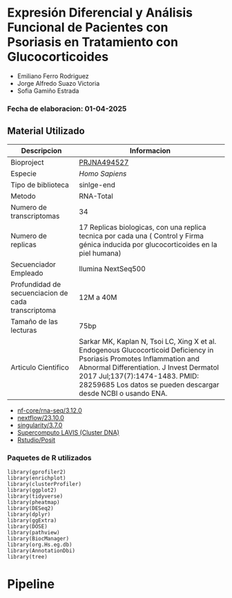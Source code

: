 # Expresión Diferencial y Análisis Funcional de Pacientes con Psoriasis en Tratamiento con Glucocorticoides

- Emiliano Ferro Rodriguez
- Jorge Alfredo Suazo Victoria
- Sofia Gamiño Estrada

### Fecha de elaboracion: 01-04-2025

## Material Utilizado

|Descripcion|Informacion|
|-----------|-----------|
|Bioproject|[PRJNA494527](https://www.ebi.ac.uk/ena/browser/view/PRJNA494527)|
|Especie|*Homo Sapiens*|
|Tipo de biblioteca|sinlge-end|
|Metodo|RNA-Total|
|Numero de transcriptomas|34|
|Numero de replicas| 17 Replicas biologicas, con una replica tecnica por cada una ( Control y Firma génica inducida por glucocorticoides en la piel humana)|
|Secuenciador Empleado|Ilumina NextSeq500|
|Profundidad de secuenciacion de cada transcriptoma|12M a 40M|
|Tamaño de las lecturas|75bp|
|Articulo Cientifico|Sarkar MK, Kaplan N, Tsoi LC, Xing X et al. Endogenous Glucocorticoid Deficiency in Psoriasis Promotes Inflammation and Abnormal Differentiation. J Invest Dermatol 2017 Jul;137(7):1474-1483. PMID: 28259685 Los datos se pueden descargar desde NCBI o usando ENA.|




- [nf-core/rna-seq/3.12.0](https://nf-co.re/rnaseq/3.12.0/)
- [nextflow/23.10.0](https://www.nextflow.io/)
- [singularity/3.7.0](https://docs.sylabs.io/guides/3.7/user-guide/)
- [Supercomputo LAVIS (Cluster DNA)](https://lavis.unam.mx/servicios/)
- [Rstudio/Posit](https://posit.co/download/rstudio-desktop/)
### Paquetes de R utilizados

```
library(gprofiler2)
library(enrichplot)
library(clusterProfiler)
library(ggplot2)
library(tidyverse)
library(pheatmap)
library(DESeq2)
library(dplyr)
library(ggExtra)      
library(DOSE)
library(pathview)
library(BiocManager)
library(org.Hs.eg.db)
library(AnnotationDbi)
library(tree)
```
# Pipeline

